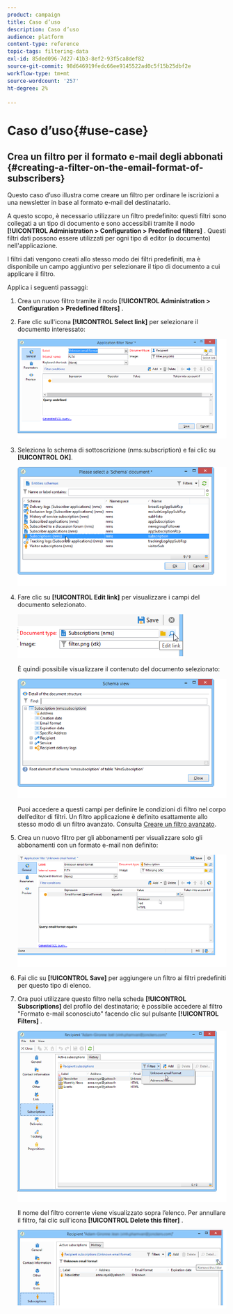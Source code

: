 ```yaml
---
product: campaign
title: Caso d’uso
description: Caso d’uso
audience: platform
content-type: reference
topic-tags: filtering-data
exl-id: 85ded096-7d27-41b3-8ef2-93f5ca8def82
source-git-commit: 98d646919fedc66ee9145522ad0c5f15b25dbf2e
workflow-type: tm+mt
source-wordcount: '257'
ht-degree: 2%

---
```


# Caso d’uso{#use-case}

## Crea un filtro per il formato e-mail degli abbonati {#creating-a-filter-on-the-email-format-of-subscribers}

Questo caso d’uso illustra come creare un filtro per ordinare le iscrizioni a una newsletter in base al formato e-mail del destinatario.

A questo scopo, è necessario utilizzare un filtro predefinito: questi filtri sono collegati a un tipo di documento e sono accessibili tramite il nodo **[!UICONTROL Administration > Configuration > Predefined filters]** . Questi filtri dati possono essere utilizzati per ogni tipo di editor (o documento) nell&#39;applicazione.

I filtri dati vengono creati allo stesso modo dei filtri predefiniti, ma è disponibile un campo aggiuntivo per selezionare il tipo di documento a cui applicare il filtro.

Applica i seguenti passaggi:

1. Crea un nuovo filtro tramite il nodo **[!UICONTROL Administration > Configuration > Predefined filters]** .
1. Fare clic sull&#39;icona **[!UICONTROL Select link]** per selezionare il documento interessato:

   ![](assets/s_ncs_user_filter_choose_schema.png)

1. Seleziona lo schema di sottoscrizione (nms:subscription) e fai clic su **[!UICONTROL OK]**.

   ![](assets/s_ncs_user_filter_select_schema.png)

1. Fare clic su **[!UICONTROL Edit link]** per visualizzare i campi del documento selezionato.

   ![](assets/s_ncs_user_filter_edit_schema.png)

   È quindi possibile visualizzare il contenuto del documento selezionato:

   ![](assets/s_ncs_user_filter_view_schema.png)

   Puoi accedere a questi campi per definire le condizioni di filtro nel corpo dell’editor di filtri. Un filtro applicazione è definito esattamente allo stesso modo di un filtro avanzato. Consulta [Creare un filtro avanzato](../../platform/using/creating-filters.md#creating-an-advanced-filter).

1. Crea un nuovo filtro per gli abbonamenti per visualizzare solo gli abbonamenti con un formato e-mail non definito:

   ![](assets/s_ncs_user_filter_parameters.png)

1. Fai clic su **[!UICONTROL Save]** per aggiungere un filtro ai filtri predefiniti per questo tipo di elenco.
1. Ora puoi utilizzare questo filtro nella scheda **[!UICONTROL Subscriptions]** del profilo del destinatario; è possibile accedere al filtro &quot;Formato e-mail sconosciuto&quot; facendo clic sul pulsante **[!UICONTROL Filters]** .

   ![](assets/s_ncs_user_filter_on_events.png)

   Il nome del filtro corrente viene visualizzato sopra l’elenco. Per annullare il filtro, fai clic sull&#39;icona **[!UICONTROL Delete this filter]** .

   ![](assets/s_ncs_user_filter_on_subscriptions.png)
